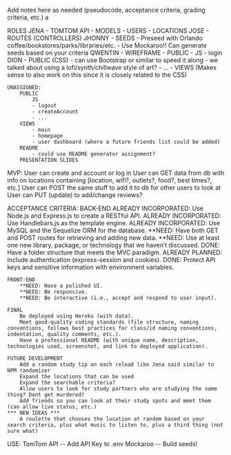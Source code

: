 Add notes here as needed (pseudocode, acceptance criteria, grading criteria, etc.)   a

ROLES
    JENA
        - TOMTOM API 
        - MODELS
            - USERS
            - LOCATIONS
    JOSE
        - ROUTES (CONTROLLERS)
    JHONNY
        - SEEDS
            - Preseed with Orlando coffee/bookstores/parks/libraries/etc.
            - Use Mockaroo!! Can generate seeds based on your criteria
    QWENTIN
        - WIREFRAME
        - PUBLIC
            - JS 
                - login 
    DION
        - PUBLIC (CSS)
            - can use Bootstrap or similar to speed it along
            - we talked about using a lofi/synth/chillwave style of art?
            - ...
        - VIEWS (Makes sense to also work on this since it is closely related to the CSS)

    UNASSIGNED:
        PUBLIC
            JS 
            - logout
            - createAccount
            - ...
        VIEWS
            - main
            - homepage
            - user dashboard (where a future friends list could be added)
        README
            - could use README generator assignment?
        PRESENTATION SLIDES

MVP:
    User can create and account or log in
    User can GET data from db with info on locations containing [location, wifi?, outlets?, food?, best times?, etc.]
    User can POST the same stuff to add it to db for other users to look at
    User can PUT (update) to add/change reviews?

ACCEPTANCE CRITERIA:
    BACK-END
        ALREADY INCORPORATED: Use Node.js and Express.js to create a RESTful API.
        ALREADY INCORPORATED: Use Handlebars.js as the template engine.
        ALREADY INCORPORATED: Use MySQL and the Sequelize ORM for the database.
        **NEED: Have both GET and POST routes for retrieving and adding new data.
        **NEED: Use at least one new library, package, or technology that we haven’t discussed.
        DONE: Have a folder structure that meets the MVC paradigm.
        ALREADY PLANNED: Include authentication (express-session and cookies).
        DONE: Protect API keys and sensitive information with environment variables.
  
    FRONT-END
        **NEED: Have a polished UI.
        **NEED: Be responsive.
        **NEED: Be interactive (i.e., accept and respond to user input).  
    
    FINAL
        Be deployed using Heroku (with data).
        Meet good-quality coding standards (file structure, naming conventions, follows best practices for class/id naming conventions, indentation, quality comments, etc.).
        Have a professional README (with unique name, description, technologies used, screenshot, and link to deployed application).

    FUTURE DEVELOPMENT
        Add a random study tip on each reload like Jena said similar to NPM randomizer
        Expand the locations that can be used
        Expand the searchable criteria?
        Allow users to look for study partners who are studying the same thing? Dont get murdered?
        Add friends so you can look at their study spots and meet them (can allow live status, etc.)
    *** NEW IDEAS ***
        A roulette that chooses the location at random based on your search criteria, plus what music to listen to, plus a third thing (not sure what)

USE:
    TomTom API -- Add API Key to .env
    Mockaroo -- Build seeds!
